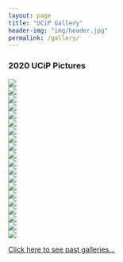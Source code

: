 ```yaml
---
layout: page
title: "UCiP Gallery"
header-img: "img/header.jpg"
permalink: /gallery/
---
```


<div class="container">
  <div class="col-sm-12 hidden-print">
    <h3 class="post-list-header">2020 UCiP Pictures</h3>
    <div class="col-xs-12 col-sm-6"><img class="img-responsive img-rounded" src="{{ site.baseurl }}/img/2020/2020-1.jpg"></div>
    <div class="col-xs-12 col-sm-6"><img class="img-responsive img-rounded" src="{{ site.baseurl }}/img/2020/2020-2.jpg"></div>
    <div class="col-xs-12 col-sm-6"><img class="img-responsive img-rounded" src="{{ site.baseurl }}/img/2020/2020-3.jpg"></div>
    <div class="col-xs-12 col-sm-6"><img class="img-responsive img-rounded" src="{{ site.baseurl }}/img/2020/2020-4.jpg"></div>
    <div class="col-xs-12 col-sm-6"><img class="img-responsive img-rounded" src="{{ site.baseurl }}/img/2020/2020-5.jpg"></div>
    <div class="col-xs-12 col-sm-6"><img class="img-responsive img-rounded" src="{{ site.baseurl }}/img/2020/2020-6.jpg"></div>
    <div class="col-xs-12 col-sm-6"><img class="img-responsive img-rounded" src="{{ site.baseurl }}/img/2020/2020-7.jpg"></div>
    <div class="col-xs-12 col-sm-6"><img class="img-responsive img-rounded" src="{{ site.baseurl }}/img/2020/2020-8.jpg"></div>
    <div class="col-xs-12 col-sm-6"><img class="img-responsive img-rounded" src="{{ site.baseurl }}/img/2020/2020-9.jpg"></div>
    <div class="col-xs-12 col-sm-6"><img class="img-responsive img-rounded" src="{{ site.baseurl }}/img/2020/2020-10.jpg"></div>
    <div class="col-xs-12 col-sm-6"><img class="img-responsive img-rounded" src="{{ site.baseurl }}/img/2020/2020-11.jpg"></div>
    <div class="col-xs-12 col-sm-6"><img class="img-responsive img-rounded" src="{{ site.baseurl }}/img/2020/2020-12.jpg"></div>
    <div class="col-xs-12 col-sm-6"><img class="img-responsive img-rounded" src="{{ site.baseurl }}/img/2020/2020-13.jpg"></div>
    <div class="col-xs-12 col-sm-6"><img class="img-responsive img-rounded" src="{{ site.baseurl }}/img/2020/2020-14.jpg"></div>
    <div class="col-xs-12 col-sm-6"><img class="img-responsive img-rounded" src="{{ site.baseurl }}/img/2020/2020-15.jpg"></div>
    <div class="col-xs-12 col-sm-6"><img class="img-responsive img-rounded" src="{{ site.baseurl }}/img/2020/2020-17.jpg"></div>
    <div class="col-xs-12 col-sm-6"><img class="img-responsive img-rounded" src="{{ site.baseurl }}/img/2020/2020-18.jpg"></div>
    <div class="col-xs-12 col-sm-6"><img class="img-responsive img-rounded" src="{{ site.baseurl }}/img/2020/2020-19.jpg"></div>
    <div class="col-xs-12 col-sm-6"><img class="img-responsive img-rounded" src="{{ site.baseurl }}/img/2020/2020-20.jpg"></div>
    <div class="col-xs-12 col-sm-6"><img class="img-responsive img-rounded" src="{{ site.baseurl }}/img/2020/2020-21.jpg"></div>
  </div>
</div>

<div class="container">
  <div class="col-sm-12 hidden-print">
    <p class="text-center"><a href="{{ site.baseurl }}/gallery/past/">Click here to see past galleries...</a></p>
  </div>
</div>
